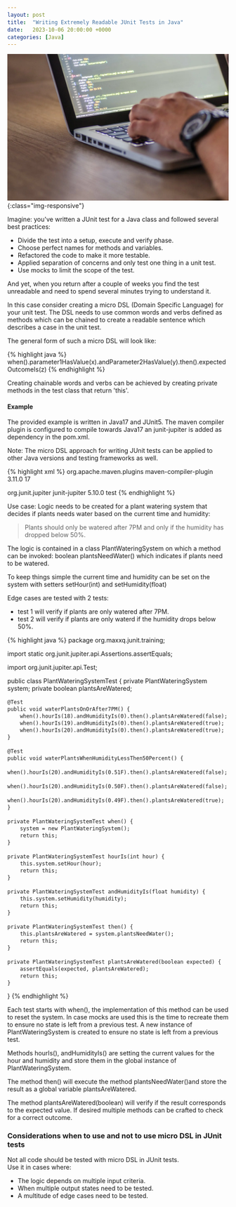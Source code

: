 ```yaml
---
layout: post
title:  "Writing Extremely Readable JUnit Tests in Java"
date:   2023-10-06 20:00:00 +0000
categories: [Java]
---
```

![programmer](/assets/images/programmer.webp){:class="img-responsive"}

<span class="underline">Imagine:</span> you've written a JUnit test for a Java class and followed several best practices:  
* Divide the test into a <span class="highlighter-rouge">setup, execute and verify </span> phase.  
* Choose <span class="highlighter-rouge">perfect names</span> for methods and variables.  
* <span class="highlighter-rouge">Refactored</span> the code to make it more testable.  
* Applied <span class="highlighter-rouge">separation of concerns</span> and only test one thing in a unit test.  
* Use <span class="highlighter-rouge">mocks</span> to limit the scope of the test.  

And yet, when you return after a couple of weeks you find the test <span class="underline">unreadable and need to spend several minutes trying to understand it</span>.

In this case consider creating a <span class="underline">micro DSL</span> (Domain Specific Language) for your unit test.  The DSL needs to use common words and verbs defined as methods which can be <span class="underline">chained</span> to create a readable sentence which describes a case in the unit test. 

The general form of such a micro DSL will look like:

{% highlight java %}
when().parameter1HasValue(x).andParameter2HasValue(y).then().expectedOutcomeIs(z)
{% endhighlight %}


Creating chainable words and verbs can be achieved by creating private methods in the test class that <span class="highlighter-rouge">return 'this'</span>.

#### Example

The provided example is written in <span class="underline">Java17</span> and <span class="underline">JUnit5</span>.  The maven compiler plugin is configured to compile towards Java17 an junit-jupiter is added as dependency in the <span class="underline">pom.xml</span>.

<span class="underline">Note:</span> The micro DSL approach for writing JUnit tests can be applied to other Java versions and testing frameworks as well.

{% highlight xml %}
<build>
  <plugins>
    <plugin>
      <groupId>org.apache.maven.plugins</groupId>
      <artifactId>maven-compiler-plugin</artifactId>
      <version>3.11.0</version>
      <configuration>
        <release>17</release>
      </configuration>
    </plugin>
  </plugins>
</build>

<dependencies>
  <dependency>
    <groupId>org.junit.jupiter</groupId>
    <artifactId>junit-jupiter</artifactId>
    <version>5.10.0</version>
      <scope>test</scope>
  </dependency>
</dependencies>
{% endhighlight %}

<span class="underline">Use case:</span> Logic needs to be created for a plant watering system that decides if plants needs water based on the current time and humidity:

>  Plants should only be watered after 7PM and only if the humidity has dropped below 50%.  

The logic is contained in a class <span class="highlighter-rouge">PlantWateringSystem</span> on which a method can be invoked: <span class="highlighter-rouge">boolean plantsNeedWater()</span> which indicates if plants need to be watered.

To keep things simple the current time and humidity can be set on the system with setters <span class="highlighter-rouge">setHour(int)</span> and <span class="highlighter-rouge">setHumidity(float)</span>

Edge cases are tested with 2 tests:
* <span class="underline">test 1</span> will verify if plants are only watered after 7PM.
* <span class="underline">test 2</span> will verify if plants are only waterd if the humidity drops below 50%.


{% highlight java %}
package org.maxxq.junit.training;

import static org.junit.jupiter.api.Assertions.assertEquals;

import org.junit.jupiter.api.Test;

public class PlantWateringSystemTest {
	private PlantWateringSystem system;
	private boolean plantsAreWatered;

	@Test
	public void waterPlantsOnOrAfter7PM() {
		when().hourIs(18).andHumidityIs(0).then().plantsAreWatered(false);
		when().hourIs(19).andHumidityIs(0).then().plantsAreWatered(true);
		when().hourIs(20).andHumidityIs(0).then().plantsAreWatered(true);
	}

	@Test
	public void waterPlantsWhenHumidityLessThen50Percent() {
		when().hourIs(20).andHumidityIs(0.51F).then().plantsAreWatered(false);
		when().hourIs(20).andHumidityIs(0.50F).then().plantsAreWatered(false);
		when().hourIs(20).andHumidityIs(0.49F).then().plantsAreWatered(true);
	}

	private PlantWateringSystemTest when() {
		system = new PlantWateringSystem();
		return this;
	}

	private PlantWateringSystemTest hourIs(int hour) {
		this.system.setHour(hour);
		return this;
	}

	private PlantWateringSystemTest andHumidityIs(float humidity) {
		this.system.setHumidity(humidity);
		return this;
	}

	private PlantWateringSystemTest then() {
		this.plantsAreWatered = system.plantsNeedWater();
		return this;
	}

	private PlantWateringSystemTest plantsAreWatered(boolean expected) {
		assertEquals(expected, plantsAreWatered);
		return this;
	}
}
{% endhighlight %}

Each test starts with <span class="highlighter-rouge">when()</span>, the implementation of this method can be used to reset the system.  In case mocks are used this is the time to recreate them to ensure no state is left from a previous test.  A new instance of PlantWateringSystem is created to ensure no state is left from a previous test.

Methods <span class="highlighter-rouge">hourIs()</span>, <span class="highlighter-rouge">andHumidityIs()</span> are setting the current values for the hour and humidity and store them in the global instance of PlantWateringSystem. 

The method <span class="highlighter-rouge">then()</span> will execute the method <span class="highlighter-rouge">plantsNeedWater()</span>and store the result as a global variable <span class="highlighter-rouge">plantsAreWatered</span>.

The method <span class="highlighter-rouge">plantsAreWatered(boolean)</span> will verify if the result corresponds to the expected value.  If desired multiple methods can be crafted to check for a correct outcome.

### Considerations when to use and not to use micro DSL in JUnit tests

<span class="underline">Not all code should be tested with micro DSL in JUnit tests.</span>  
Use it in cases where:
* The logic depends on <span class="underline">multiple input criteria</span>.
* When <span class="underline">multiple output states</span> need to be tested.  
* A multitude of <span class="underline">edge cases</span> need to be tested.
